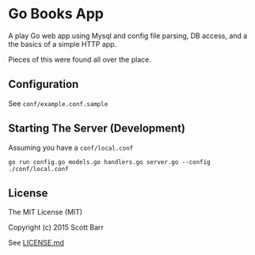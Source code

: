 # Go Books App

A play Go web app using Mysql and config file parsing, DB access, and a the
basics of a simple HTTP app.

Pieces of this were found all over the place.

## Configuration

See `conf/example.conf.sample`

## Starting The Server (Development)

Assuming you have a `conf/local.conf`

    go run config.go models.go handlers.go server.go --config ./conf/local.conf

## License

The MIT License (MIT)

Copyright (c) 2015 Scott Barr

See [LICENSE.md](LICENSE.md)
